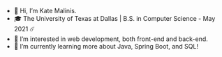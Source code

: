 - 👋  Hi, I’m Kate Malinis. 
- 🎓  The University of Texas at Dallas | B.S. in Computer Science - May 2021 ☄️
- 👀  I’m interested in web development, both front-end and back-end.
- 🌱  I’m currently learning more about Java, Spring Boot, and SQL!


<!---
kgmalinis/kgmalinis is a ✨ special ✨ repository because its `README.md` (this file) appears on your GitHub profile.
You can click the Preview link to take a look at your changes.
--->
